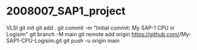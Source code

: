 # 2008007_SAP1_project
VLSI
git init
git add .
git commit -m "Initial commit: My SAP-1 CPU in Logisim"
git branch -M main
git remote add origin https://github.com/<your-username>/My-SAP1-CPU-Logisim.git
git push -u origin main
